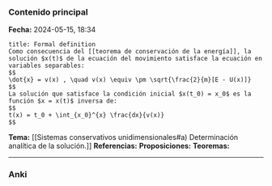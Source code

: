 ### Contenido principal

**Fecha:** 2024-05-15, 18:34

```ad-formal
title: Formal definition
Como consecuencia del [[teorema de conservación de la energía]], la solución $x(t)$ de la ecuación del movimiento satisface la ecuación en variables separables:
$$
\dot{x} = v(x) , \quad v(x) \equiv \pm \sqrt{\frac{2}{m}[E - U(x)]}
$$
La solución que satisface la condición inicial $x(t_0) = x_0$ es la función $x = x(t)$ inversa de:
$$
t(x) = t_0 + \int_{x_0}^{x} \frac{dx}{v(x)}
$$
```

**Tema:** [[Sistemas conservativos unidimensionales#a) Determinación analítica de la solución.]]
**Referencias:**
**Proposiciones:**
**Teoremas:**

---
### Anki
